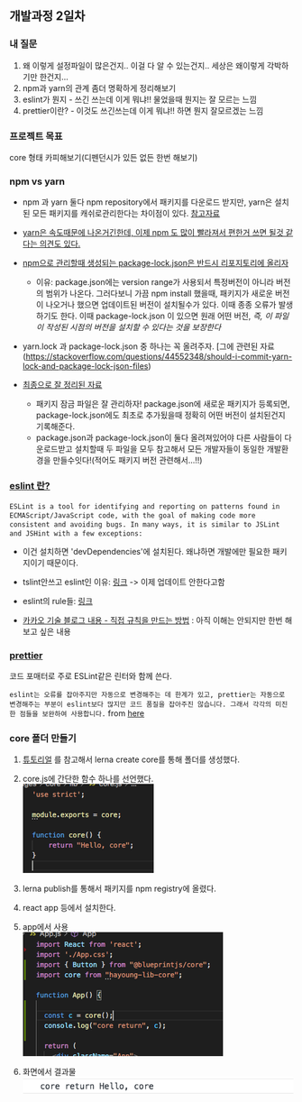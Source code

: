 ## 개발과정 2일차
### 내 질문
1. 왜 이렇게 설정파일이 많은건지.. 이걸 다 알 수 있는건지.. 세상은 왜이렇게 각박하기만 한건지...
2. npm과 yarn의 관계 좀더 명확하게 정리해보기
3. eslint가 뭔지 - 쓰긴 쓰는데 이게 뭐냐!! 물었을때 뭔지는 잘 모르는 느낌
4. prettier이란? - 이것도 쓰긴쓰는데 이게 뭐냐!! 하면 뭔지 잘모르겠는 느낌

### 프로젝트 목표
core 형태 카피해보기(디펜던시가 있든 없든 한번 해보기)<br/>


### npm vs yarn
- npm 과 yarn 둘다 npm repository에서 패키지를 다운로드 받지만, yarn은 설치된 모든 패키지를 캐쉬로관리한다는 차이점이 있다. [참고자료](https://waverleysoftware.com/blog/yarn-vs-npm/)

- [yarn은 속도때문에 나온거긴한데, 이제 npm 도 많이 빨라져서 편한거 쓰면 될것 같다는 의견도 있다.](https://cntechsystems.tistory.com/34)<br/>

- [npm으로 관리할때 생성되는 package-lock.json은 반드시 리포지토리에 올리자](https://hyunjun19.github.io/2018/03/23/package-lock-why-need/)<br/>
    * 이유: package.json에는 version range가 사용되서 특정버전이 아니라 버전의 범위가 나온다. 그러다보니 가끔 npm install 했을때, 패키지가 새로운 버전이 나오거나 했으면 업데이트된 버전이 설치될수가 있다. 이때 종종 오류가 발생하기도 한다. 이때 package-lock.json 이 있으면 원래 어떤 버전, _즉, 이 파일이 작성된 시점의 버전을 설치할 수 있다는 것을 보장한다_

- yarn.lock 과 package-lock.json 중 하나는 꼭 올려주자. [그에 관련된 자료(https://stackoverflow.com/questions/44552348/should-i-commit-yarn-lock-and-package-lock-json-files)

- [최종으로 잘 정리된 자료](https://www.daleseo.com/js-package-locks/)
    * 패키지 잠금 파일은 잘 관리하자! package.json에 새로운 패키지가 등록되면, package-lock.json에도 최초로 추가됬을때 정확히 어떤 버전이 설치된건지 기록해준다. 
    * package.json과 package-lock.json이 둘다 올려져있어야 다른 사람들이 다운로드받고 설치할때 두 파일을 모두 참고해서 모든 개발자들이 동일한 개발환경을 만들수잇다!(적어도 패키지 버전 관련해서...!!)

### [eslint 란?](https://eslint.org/docs/user-guide/getting-started)
```
ESLint is a tool for identifying and reporting on patterns found in ECMAScript/JavaScript code, with the goal of making code more consistent and avoiding bugs. In many ways, it is similar to JSLint and JSHint with a few exceptions:
```
  - 이건 설치하면 'devDependencies'에 설치된다. 왜냐하면 개발에만 필요한 패키지이기 때문이다. 

  - tslint안쓰고 eslint인 이유: [링크](https://medium.com/@pks2974/tslint-%EC%97%90%EC%84%9C-eslint-%EB%A1%9C-%EC%9D%B4%EC%82%AC%ED%95%98%EA%B8%B0-ecd460a1e599) -> 이제 업데이트 안한다고함

  - eslint의 rule들: [링크](https://eslint.org/docs/rules/)

  - [카카오 기술 블로그 내용 - 직접 규칙을 만드는 방법](https://tech.kakao.com/2019/12/05/make-better-use-of-eslint/) : 아직 이해는 안되지만 한번 해보고 싶은 내용

### [prettier](https://www.daleseo.com/js-prettier/)
코드 포매터로 주로 ESLint같은 린터와 함께 쓴다. 

`eslint는 오류를 잡아주지만 자동으로 변경해주는 데 한계가 있고,
prettier는 자동으로 변경해주는 부분이 eslint보다 많지만 코드 품질을 잡아주진 않습니다.
그래서 각각의 미진한 점들을 보완하여 사용합니다.` from [here](https://velog.io/@susu1991/%EA%B0%9C%EB%B0%9C%ED%99%98%EA%B2%BD%EC%8B%9C%EB%A6%AC%EC%A6%88-prettier)


### core 폴더 만들기
1. [튜토리얼](https://kdydesign.github.io/2020/08/27/mono-repo-lerna-example.html) 를 참고해서 lerna create core를 통해 폴더를 생성했다. <br/>


2. core.js에 간단한 함수 하나를 선언했다. <br/>
![core.js](../assets/day3-1.png)

3. lerna publish를 통해서 패키지를 npm registry에 올렸다. <br/>
4. react app 등에서 설치한다. <br/>
5. app에서 사용<br/>
![app에서 사용](../assets/day3-2.png)
6. 화면에서 결과물 <br/>
![화면에서 결과물](../assets/day3-3.png)